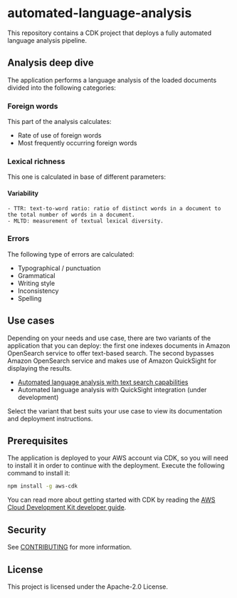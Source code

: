 # automated-language-analysis
This repository contains a CDK project that deploys a fully automated language analysis pipeline.

## Analysis deep dive

The application performs a language analysis of the loaded documents divided into the following categories:

### Foreign words

This part of the analysis calculates:

- Rate of use of foreign words
- Most frequently occurring foreign words

### Lexical richness

This one is calculated in base of different parameters:

#### Variability
	- TTR: text-to-word ratio: ratio of distinct words in a document to the total number of words in a document.
	- MLTD: measurement of textual lexical diversity.

### Errors

The following type of errors are calculated:

- Typographical / punctuation
- Grammatical
- Writing style
- Inconsistency
- Spelling

## Use cases

Depending on your needs and use case, there are two variants of the application that you can deploy: the first one indexes documents in Amazon OpenSearch service to offer text-based search. The second bypasses Amazon OpenSearch service and makes use of Amazon QuickSight for displaying the results.

- [Automated language analysis with text search capabilities](#)
- Automated language analysis with QuickSight integration (under development)

Select the variant that best suits your use case to view its documentation and deployment instructions.

## Prerequisites

The application is deployed to your AWS account via CDK, so you will need to install it in order to continue with the deployment. Execute the following command to install it:

```bash
npm install -g aws-cdk
```

You can read more about getting started with CDK by reading the [AWS Cloud Development Kit developer guide](https://docs.aws.amazon.com/cdk/v2/guide/getting_started.html).

## Security

See [CONTRIBUTING](CONTRIBUTING.md#security-issue-notifications) for more information.

## License

This project is licensed under the Apache-2.0 License.
